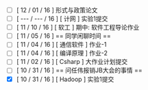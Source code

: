
- [ ] [ 12 / 01 / 16 ] 形式与政策论文
- [ ] [ --- / --- / 16 ] [ 计网 ] 实验1提交
- [ ] [ 11 / 10 / 16 ] [ 软工 ] 期中: 软件工程导论作业
- [ ] [ 11 / 05 / 16 ] == 同学闲聊时间 ==
- [ ] [ 11 / 04 / 16 ] [ 通信软件 ] 作业-1
- [ ] [ 11 / 04 / 16 ] [ 编译原理 ] 作业-2
- [ ] [ 11 / 02 / 16 ] [ Csharp ] 大作业计划提交
- [ ] [ 10 / 31 / 16 ] == 问任伟报销JB大会的事情 ==
- [x] [ 10 / 31 / 16 ] [ Hadoop ] 实验1提交
